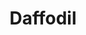 ---
templateKey: blog-post
featuredpost: false
featuredimage: /assets/Daffodil.png
title: Daffodil
description: Forage
testfield: 36
---